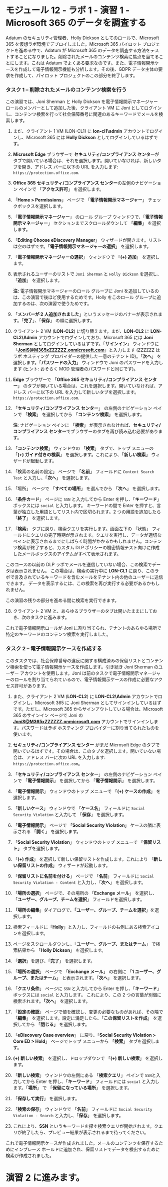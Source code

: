 # モジュール 12 - ラボ 1 - 演習 1 - Microsoft 365 のデータを調査する


Adatum のセキュリティ管理者、Holly Dickson としてのロールで、Microsoft 365 を仮想ラボ環境でデプロイしました。Microsoft 365 パイロット プロジェクトを進める中で、Adatum が Microsoft 365 のデータを調査する方法をテストすることになりました。削除されたメールのコンテンツ検索に焦点を当てることにします。これは Adatum でよくある要求なのです。また、電子情報開示ケースを作成して電子情報開示機能も分析します。その後、GDPR データ主体の要求を作成して、パイロット プロジェクトのこの部分を終了します。

### タスク 1 – 削除されたメールのコンテンツ検索を行う

この演習では、Joni Sherman と Holly Dickson を電子情報開示マネージャー ロールのメンバーとして追加した後、クライアント VM に Joni としてログインし、コンテンツ検索を行って社会保障番号に関連のあるキーワードでメールを検索します。

1. まだ、クライアント 1 VM (LON-CL1) に **lon-cl1\admin** アカウントでログインし、Microsoft 365 には **Holly Dickson** としてログインしているはずです。 

2. **Microsoft Edge** ブラウザーで **セキュリティ/コンプライアンス センター**がタブで開いている場合は、それを選択します。開いていなければ、新しいタブを開き、アドレス バーに以下の URL を入力します: `https://protection.office.com`.

3. **Office 365 セキュリティ/コンプライアンス センター**の左側のナビゲーション ペインで 「**アクセス許可**」 を選択します。

4. 「**Home &gt; Permissions**」 ページで 「**電子情報開示マネージャー**」 チェックボックスを選択します。

5. 「**電子情報開示マネージャー**」 のロール グループ ウィンドウで、「**電子情報開示マネージャー**」 セクションまでスクロールダウンして 「**編集**」 を選択します。

6. 「**Editing Choose eDiscovery Manager**」 ウィザードが開きます。リストは空のはずです。「**電子情報開示マネージャーの選択**」 を選択します。

7. 「**電子情報開示マネージャーの選択**」 ウィンドウで 「**(+) 追加**」 を選択します。

8. 表示されるユーザーのリストで `Joni Sherman` と `Holly Dickson` を選択し、「**追加**」 を選択します。  

    ‎**注:** 電子情報開示マネージャーのロール グループに Joni を追加しているのは、この演習で後ほど使用するためです。Holly をこのロール グループに追加するのは、次の演習で使うためです。

9. 「**メンバーが 2 人追加されました**」というメッセージのバナーが表示されます。「**完了**」、「**保存**」 の順に選択します。

10. クライアント 2 VM (**LON-CL2**) に切り替えます。まだ、**LON-CL2** に **LON-CL2\Admin** アカウントでログインしており、Microsoft 365 には **Joni Sherman** としてログインしているはずです。「**サインイン**」 ウィンドウに「**JoniS@M365xZZZZZZ.onmicrosoft.com**」と入力します (ZZZZZZ はラボ ホスティング プロバイダーの提供した一意のテナント ID)。「**次へ**」 を選択します。「**パスワードの入力**」 ウィンドウで Joni のパスワードを入力します (ヒント: おそらく MOD 管理者のパスワードと同じです)。

11. **Edge** ブラウザーで 「**Office 365 セキュリティ/コンプライアンス センター**」 のタブが開いている場合は、これを選択します。開いていなければ、アドレス バーに以下の URL を入力して新しいタブを選択します。`https://protection.office.com`.

12. 「**セキュリティ/コンプライアンス センター**」 の左側のナビゲーション ペインで 「**検索**」 を選択してから 「**コンテンツ検索**」 を選択します。  

    ‎**注**: ナビゲーション ペインに 「**検索**」 が表示されなければ、**セキュリティ/コンプライアンス センター**でブラウザーのタブを再び読み込む必要があります。

13. 「**コンテンツ検索**」 ウィンドウの 「**検索**」 タブで、トップ メニューの 「**(+) ガイド付きの検索**」 を選択します。これにより、「**新しい検索**」 ウィザードが起動します。

14. 「検索の名前の設定」 ページで 「**名前**」 フィールドに `Content Search Test` と入力し、「**次へ**」 を選択します。

15. 「場所」 ページで 「**すべての場所**」 を選んでから 「**次へ**」 を選択します。

16. 「**条件カード**」 ページに `SSN` と入力してから Enter を押し、「**キーワード**」 ボックスには `social` と入力します。  キーワードの間で Enter を押すと、言葉が独立した用語としてリスト内で区切られます。2 つの用語を追加したら 「**終了**」 を選択します。

17. 「**検索**」 タブに戻り、検索クエリを実行します。画面左下の 「状態」 フィールドにクエリの完了時期が示されます。クエリを実行し、データが適切なペインに表示されるまでにしばらく時間がかかるかもしれません。コンテンツ検索が終了すると、カスタム DLP ポリシーの機密情報テスト向けに作成したメールボックスのアイテムがすべて表示されます。  

このコースの以前の DLP ラボでメールを送信していない場合、この検索でデータは表示されません。  この場合は、検索の実行中に **LON-CL1** に戻り、このラボで言及されているキーワードを含むメールをテナント内の他のユーザーに送信できます。  データを表示するには、この検索を再び実行する必要があるかもしれません。

この演習の残りの部分を進める間に検索を実行できます。 

18. クライアント 2 VM と、あらゆるブラウザーのタブは開いたままにしておき、次のタスクに進みます。

これで電子情報開示ロールが Joni に割り当てられ、テナントのあらゆる場所で特定のキーワードのコンテンツ検索を実行しました。

 

### タスク 2 – 電子情報開示ケースを作成する

このタスクでは、社会保障番号の違反に関する構成済みの保留リストとコンテンツ検索を使って電子情報開示ケースを作成します。引き続き Joni Sherman のユーザー アカウントを使用します。Joni は前のタスクで電子情報開示マネージャーのロールを割り当てられているので、電子情報開示ケースの作成に必要なアクセス許可があります。

1. また、クライアント 2 VM (**LON-CL2**) に **LON-CL2\Admin** アカウントでログインし、Microsoft 365 に Joni Sherman としてサインインしているはずです。ただし、Microsoft 365 からサインアウトしている場合は、Microsoft 365 のサインイン ページで Joni の **JoniS@M365xZZZZZZ.onmicrosoft.com** アカウントでサインインします。パスワードはラボ ホスティング プロバイダーに割り当てられたものを使います。

2. **セキュリティ/コンプライアンス センター** がまだ Microsoft Edge のタブで開いているはずです。その場合は、このタブを選択します。開いていない場合は、アドレス バーに次の URL を入力します: `https://protection.office.com`。 

3. 「**セキュリティ/コンプライアンス センター**」 の左側のナビゲーション ペインで 「**電子情報開示**」 を選択してから 「**電子情報開示**」 を選択します。

4. 「**電子情報開示**」 ウィンドウのトップ メニューで 「**(+) ケースの作成**」 を選択します。

5. 「**新しいケース**」 ウィンドウで 「**ケース名**」 フィールドに `Social Security Violation` と入力して 「**保存**」 を選択します。

6. 「**電子情報開示**」 ページで 「**Social Security Violation**」 ケースの隣に表示される 「**開く**」 を選択します。

7. 「**Social Security Violation**」 ウィンドウのトップ メニューで 「**保留リスト**」 タブを選択します。

8. 「**(+) 作成**」 を選択して新しい保留リストを作成します。これにより 「**新しい保留リストの作成**」 ウィザードが起動します。

9. 「**保留リストに名前を付ける**」 ページで 「**名前**」 フィールドに `Social Security Violation - Content` と入力し、「**次へ**」 を選択します。

10. 「**場所の選択**」 ページで、その場所の 「**Exchange メール**」 を選択し、「**ユーザー、グループ、チームを選択**」 フィールドを選択します。

12. **「場所の編集**」ダイアログで、**「ユーザー、グループ、チームを選択**」を選択します。

13. 検索フィールドに「**Holly**」と入力し、フィールドの右側にある検索アイコンを選択します。 

13. ページをスクロールダウンし、「**ユーザー、グループ、またはチーム**」 で検索結果から 「**Holly Dickson**」 を選択します。

14. 「**選択**」を選び、「**完了**」 を選択します。

15. 「**場所の選択**」 ページで 「**Exchange メール**」 の右側に 「**1 ユーザー、グループ、またはチーム**」 と表示されます。「**次へ**」 を選択します。

16. 「**クエリ条件**」 ページに `SSN` と入力してから Enter を押し、「**キーワード**」 ボックスには `social` と入力します。  これにより、この 2 つの言葉が別個に検索されます。**「次へ**」 を選択します。

17. 「**設定の確認**」 ページで値を確認し、変更の必要なものがあれば、その隣で 「**編集**」 を選択します。設定に満足したら、「**この保留リストを作成**」 を選択してから 「**閉じる**」 を選択します。

18. 「**eDiscovery Case overview**」 に戻り、「**Social Security Violation &gt; Core ED &gt; Hold**」 ページでトップ メニューから 「**検索**」 タブを選択します。

19. **(+) 新しい検索**」 を選択し、ドロップダウンで 「**(+) 新しい検索**」 を選択します。

20. 「**新しい検索**」 ウィンドウの左側にある 「**検索クエリ**」 ペインで `SSN`と入力してから Enter を押し、「**キーワード**」 フィールドには `social` と入力します。「**場所**」 で 「**保留になっている場所**」 を選択します。

21. 「**保存して実行**」 を選択します。

22. 「**検索の保存**」 ウィンドウで 「**名前**」 フィールドに `Social Security Violation - Search` と入力し、「**保存**」 を選択します。

23. これにより、**SSN** というキーワードを探す検索クエリが開始されます。クエリが終了したら、プレビュー結果が表示されるまで待ってください。 

これで電子情報開示ケースが作成されました。メールのコンテンツを保存するためにインプレース ホールドに追加され、保留リストでデータを検出するために検索が作成されました。


# 演習 2 に進みます。
